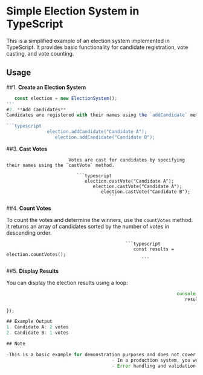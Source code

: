 # Simple Election System in TypeScript

This is a simplified example of an election system implemented in TypeScript. It provides basic functionality for candidate registration, vote casting, and vote counting.

## Usage

##1. **Create an Election System**

   ```typescript
      const election = new ElectionSystem();
'''
#2. **Add Candidates**
Candidates are registered with their names using the `addCandidate` method.

```typescript
                  election.addCandidate("Candidate A");
                     election.addCandidate("Candidate B");
```

##3. **Cast Votes**

                           Votes are cast for candidates by specifying their names using the `castVote` method.

                              ```typescript
                                 election.castVote("Candidate A");
                                    election.castVote("Candidate A");
                                       election.castVote("Candidate B");
                                          ```

##4. **Count Votes**

To count the votes and determine the winners, use the `countVotes` method. It returns an array of candidates sorted by the number of votes in descending order.

                                                ```typescript
                                                   const results = election.countVotes();
                                                      ```

##5. **Display Results**

You can display the election results using a loop:

```typescript
                                                               console.log("Election Results:");
                                                                  results.forEach((candidate, index) => {
                                                                       console.log(`${index + 1}. ${candidate.name}: ${candidate.votes} votes`);
});                               

## Example Output
1. Candidate A: 2 votes
2. Candidate B: 1 votes

## Note

-This is a basic example for demonstration purposes and does not cover all aspects of a real-world election system.
                                       - In a production system, you would need to consider security, user authentication, and data persistence.
                                       - Error handling and validation have been simplified for clarity and should be more robust in a real application.
